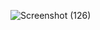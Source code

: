 ![Screenshot (126)](https://user-images.githubusercontent.com/72416691/97037099-bb660080-1560-11eb-9ddd-e5ccb53657a1.png)
